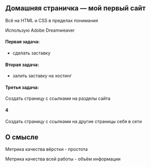 ## Домашняя страничка — мой первый сайт
Всё на HTML и CSS в пределах понимания

Использую Adobe Dreamweaver

#### Первая задача:
- сделать заставку
#### Вторая задача:
- залить заставку на хостинг
#### Третья задача:
Создать страницу с ссылками на разделы сайта
#### 4 
Создать страницу с ссылками на другие страницы себя в сети

## О смысле
Метрика качества вёрстки - простота

Метрика качества всей работы - объём информации
